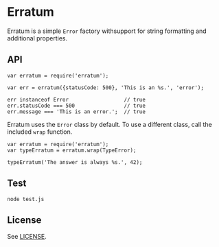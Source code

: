 
Erratum
=======

Erratum is a simple `Error` factory withsupport for string formatting 
and additional properties.

API
---

    var erratum = require('erratum');
    
    var err = erratum({statusCode: 500}, 'This is an %s.', 'error');
    
    err instanceof Error                  // true
    err.statusCode === 500                // true
    err.message === 'This is an error.';  // true
    
Erratum uses the `Error` class by default. To use a different class, 
call the included `wrap` function.

    var erratum = require('erratum');
    var typeErratum = erratum.wrap(TypeError);
    
    typeErratum('The answer is always %s.', 42);
    
Test
----

    node test.js
    
License
-------

See [LICENSE](./LICENSE).
